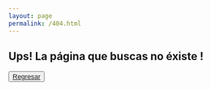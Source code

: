 ```yaml
---
layout: page
permalink: /404.html
---
```

<h2> Ups! La página que buscas no éxiste ! </h2>

<button class="btn btn-lg btn-default"><a href="/">Regresar</a></button>